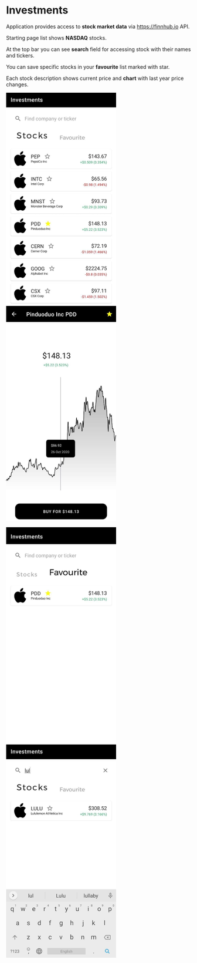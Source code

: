 # Investments
Application provides access to **stock market data** via https://finnhub.io API.  

Starting page list shows **NASDAQ** stocks.  

At the top bar you can see **search** field for accessing stock with their names and tickers.  

You can save specific stocks in your **favourite** list marked with star.  

Each stock description shows current price and **chart** with last year price changes.  


<p float="left">
<img src="Screenshots/1.jpg" alt="drawing" width="300"/>
<img src="Screenshots/3.jpg" alt="drawing" width="300"/>
</p>
<p float="left">
<img src="Screenshots/2.jpg" alt="drawing" width="300"/>
<img src="Screenshots/4.jpg" alt="drawing" width="300"/>
</p>
